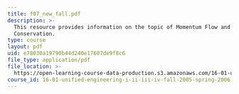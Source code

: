 ```yaml
---
title: f07_new_fall.pdf
description: >-
  This resource provides information on the topic of Momentum Flow and Momentum
  Conservation.
type: course
layout: pdf
uid: e78030a19790b44d240e17607de9f8c6
file_type: application/pdf
file_location: >-
  https://open-learning-course-data-production.s3.amazonaws.com/16-01-unified-engineering-i-ii-iii-iv-fall-2005-spring-2006/e78030a19790b44d240e17607de9f8c6_f07_new_fall.pdf
course_id: 16-01-unified-engineering-i-ii-iii-iv-fall-2005-spring-2006
---
```

